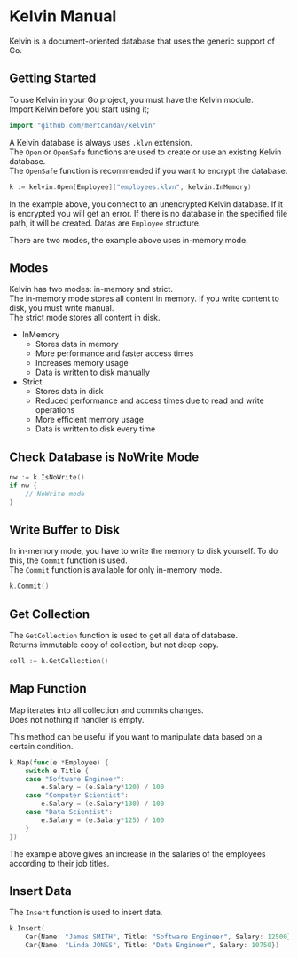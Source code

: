 # Kelvin Manual

Kelvin is a document-oriented database that uses the generic support of Go.


## Getting Started

To use Kelvin in your Go project, you must have the Kelvin module. \
Import Kelvin before you start using it;

```go
import "github.com/mertcandav/kelvin"
```

A Kelvin database is always uses ``.klvn`` extension. \
The ``Open`` or ``OpenSafe`` functions are used to create or use an existing Kelvin database. \
The ``OpenSafe`` function is recommended if you want to encrypt the database.

```go
k := kelvin.Open[Employee]("employees.klvn", kelvin.InMemory)
```

In the example above, you connect to an unencrypted Kelvin database.
If it is encrypted you will get an error.
If there is no database in the specified file path, it will be created.
Datas are `Employee` structure.

There are two modes, the example above uses in-memory mode.

## Modes

Kelvin has two modes: in-memory and strict. \
The in-memory mode stores all content in memory. If you write content to disk, you must write manual. \
The strict mode stores all content in disk.

- InMemory
  - Stores data in memory
  - More performance and faster access times
  - Increases memory usage
  - Data is written to disk manually
- Strict
  - Stores data in disk
  - Reduced performance and access times due to read and write operations
  - More efficient memory usage
  - Data is written to disk every time

## Check Database is NoWrite Mode

```go
nw := k.IsNoWrite()
if nw {
    // NoWrite mode
}
```

## Write Buffer to Disk
In in-memory mode, you have to write the memory to disk yourself. To do this, the ``Commit`` function is used. \
The ``Commit`` function is available for only in-memory mode.

```go
k.Commit()
```

## Get Collection

The ``GetCollection`` function is used to get all data of database. \
Returns immutable copy of collection, but not deep copy.

```go
coll := k.GetCollection()
```

## Map Function

Map iterates into all collection and commits changes. \
Does not nothing if handler is empty.

This method can be useful if you want to manipulate data based on a certain condition.

```go
k.Map(func(e *Employee) {
    switch e.Title {
    case "Software Engineer":
        e.Salary = (e.Salary*120) / 100
    case "Computer Scientist":
        e.Salary = (e.Salary*130) / 100
    case "Data Scientist":
        e.Salary = (e.Salary*125) / 100
    }
})
```
The example above gives an increase in the salaries of the employees according to their job titles.

## Insert Data
The ``Insert`` function is used to insert data.

```go
k.Insert(
    Car{Name: "James SMITH", Title: "Software Engineer", Salary: 12500},
    Car{Name: "Linda JONES", Title: "Data Engineer", Salary: 10750})
```

